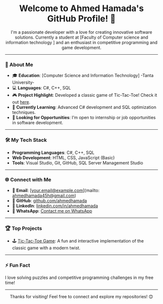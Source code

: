 <h1 align="center">Welcome to Ahmed Hamada's GitHub Profile! 👋</h1>

<p align="center">
  I'm a passionate developer with a love for creating innovative software solutions. Currently a student at [Faculty of Computer science and information technology ] and an enthusiast in competitive programming and game development.
</p>

---

### 🌟 About Me

- 🎓 **Education**: [Computer Science and Information Technology] -Tanta University-
- 💻 **Languages**: C#, C++, SQL
- 🎮 **Project Highlight**: Developed a classic game of Tic-Tac-Toe! Check it out [here](https://github.com/A3medHamada/tic-tac-toe_game.git).
- 🌱 **Currently Learning**: Advanced C# development and SQL optimization techniques.
- 💼 **Looking for Opportunities**: I’m open to internship or job opportunities in software development.

---

### 🛠️ My Tech Stack

- **Programming Languages**: C#, C++, SQL
- **Web Development**: HTML, CSS, JavaScript (Basic)
- **Tools**: Visual Studio, Git, GitHub, SQL Server Management Studio

---

### 🌐 Connect with Me

- 📧 **Email**: [your.email@example.com](mailto: ahmedhamada45h@gmail.com)
- 🔗 **GitHub**: [github.com/ahmedhamada](https://github.com/ahmedhamada)
- 💼 **LinkedIn**: [linkedin.com/in/ahmedhamada]([https://www.linkedin.com/in/ahmed-hamada-a48696310?utm_source=share&utm_campaign=share_via&utm_content=profile&utm_medium=android_app])
- 📱 **WhatsApp**: [Contact me on WhatsApp](https://wa.me/qr/B7XQNW5YCPQ6E1)

---

### 🏆 Top Projects

- 🕹️ [Tic-Tac-Toe Game]([https://github.com/A3medHamada/tic-tac-toe_game.git]): A fun and interactive implementation of the classic game with a modern twist.

---

### ⚡ Fun Fact

I love solving puzzles and competitive programming challenges in my free time!

---

<p align="center">Thanks for visiting! Feel free to connect and explore my repositories! 😊</p>

